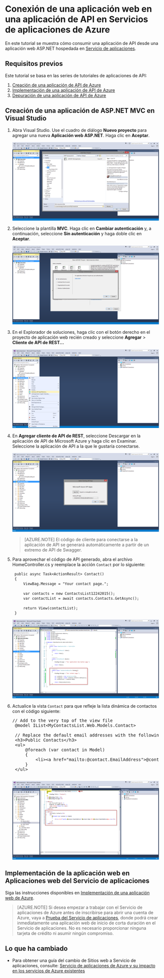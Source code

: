 <properties 
	pageTitle="Conexión de una aplicación web en una aplicación de API en Servicios de aplicaciones de Azure" 
	description="En este tutorial se muestra cómo consumir una aplicación de API desde una aplicación web ASP.NET hospedada en Servicio de aplicaciones de Azure." 
	services="app-service\web" 
	documentationCenter=".net" 
	authors="syntaxc4" 
	manager="yochayk" 
	editor="jimbe"/>

<tags
	ms.service="app-service-web"
	ms.devlang="dotnet"
	ms.topic="get-started-article"
	ms.tgt_pltfrm="na"
	ms.workload="na" 
	ms.date="02/26/2016"
	ms.author="cfowler"/>

# Conexión de una aplicación web en una aplicación de API en Servicios de aplicaciones de Azure

En este tutorial se muestra cómo consumir una aplicación de API desde una aplicación web ASP.NET hospedada en [Servicio de aplicaciones](https://azure.microsoft.com/services/app-service/).

## Requisitos previos

Este tutorial se basa en las series de tutoriales de aplicaciones de API:

1. [Creación de una aplicación de API de Azure](../app-service-dotnet-create-api-app)
3. [Implementación de una aplicación de API de Azure](../app-service-dotnet-deploy-api-app)
4. [Depuración de una aplicación de API de Azure](../app-service-dotnet-remotely-debug-api-app)


## Creación de una aplicación de ASP.NET MVC en Visual Studio

1. Abra Visual Studio. Use el cuadro de diálogo **Nuevo proyecto** para agregar una nueva **Aplicación web ASP.NET**. Haga clic en **Aceptar**.

	![Archivo > Nuevo > Web > Aplicación web ASP.NET](./media/app-service-web-connect-web-app-to-saas-api/1-Create-New-MVC-App-For-Consumption.png)

1. Seleccione la plantilla **MVC**. Haga clic en **Cambiar autenticación** y, a continuación, seleccione **Sin autenticación** y haga doble clic en **Aceptar**.

	![Nueva aplicación ASP.NET](./media/app-service-web-connect-web-app-to-saas-api/2-Change-Auth-To-No-Auth.png)

1. En el Explorador de soluciones, haga clic con el botón derecho en el proyecto de aplicación web recién creado y seleccione **Agregar** > **Cliente de API de REST...**

	![Adición de la referencia de aplicación de API de Azure...](./media/app-service-web-connect-web-app-to-saas-api/3-Add-Azure-API-App-SDK.png)

1. En **Agregar cliente de API de REST**, seleccione Descargar en la aplicación de API de Microsoft Azure y haga clic en Examinar. Seleccione la aplicación de API a la que le gustaría conectarse.

	![Selección de la aplicación de API existente](./media/app-service-web-connect-web-app-to-saas-api/4-Add-Azure-API-App-SDK-Dialog.png)

	>[AZURE.NOTE] El código de cliente para conectarse a la aplicación de API se generará automáticamente a partir de un extremo de API de Swagger.

1. Para aprovechar el código de API generado, abra el archivo HomeController.cs y reemplace la acción `Contact` por lo siguiente:

	    public async Task<ActionResult> Contact()
        {
            ViewBag.Message = "Your contact page.";

            var contacts = new ContactsList12242015();
            var contactList = await contacts.Contacts.GetAsync();
            
            return View(contactList);
        }

	![Actualizaciones de código de HomeController.cs](./media/app-service-web-connect-web-app-to-saas-api/5-Write-Code-Which-Leverages-Swagger-Generated-Code.png)

1. Actualice la vista `Contact` para que refleje la lista dinámica de contactos con el código siguiente:
	<pre>// Add to the very top of the view file
	@model IList&lt;MyContactsList.Web.Models.Contact>
	
	// Replace the default email addresses with the following
	&lt;h3>Public Contacts&lt;/h3>
	&lt;ul>
	    @foreach (var contact in Model)
	    {
	        &lt;li>&lt;a href="mailto:@contact.EmailAddress">@contact.Name &amp;lt;@contact.EmailAddress&amp;gt;&lt;/a>&lt;/li>
	    }
	&lt;/ul> 
	</pre>

	![Actualizaciones de código de Contact.cshtml](./media/app-service-web-connect-web-app-to-saas-api/6-Update-View-To-Reflect-Changes.png)

## Implementación de la aplicación web en Aplicaciones web del Servicio de aplicaciones

Siga las instrucciones disponibles en [Implementación de una aplicación web de Azure](web-sites-deploy.md).

>[AZURE.NOTE] Si desea empezar a trabajar con el Servicio de aplicaciones de Azure antes de inscribirse para abrir una cuenta de Azure, vaya a [Prueba del Servicio de aplicaciones](http://go.microsoft.com/fwlink/?LinkId=523751), donde podrá crear inmediatamente una aplicación web de inicio de corta duración en el Servicio de aplicaciones. No es necesario proporcionar ninguna tarjeta de crédito ni asumir ningún compromiso.

## Lo que ha cambiado
* Para obtener una guía del cambio de Sitios web a Servicio de aplicaciones, consulte: [Servicio de aplicaciones de Azure y su impacto en los servicios de Azure existentes](http://go.microsoft.com/fwlink/?LinkId=529714)
 

<!---HONumber=AcomDC_0302_2016-->